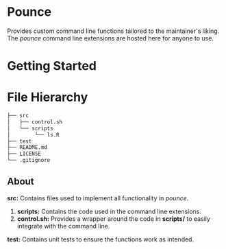 # Pounce
Provides custom command line functions tailored to the maintainer's liking.
The *pounce* command line extensions are hosted here for anyone to use.


# Getting Started



# File Hierarchy
```bash
├── src
│   ├── control.sh
│   └── scripts
│        └── ls.R
├── test
├── README.md
├── LICENSE
└── .gitignore
```

## About

**src:** Contains files used to implement all functionality in *pounce*.
1. **scripts:** Contains the code used in the command line extensions.
1. **control.sh:** Provides a wrapper around the code in **scripts/** to easily integrate with the command line.

**test:** Contains unit tests to ensure the functions work as intended.
